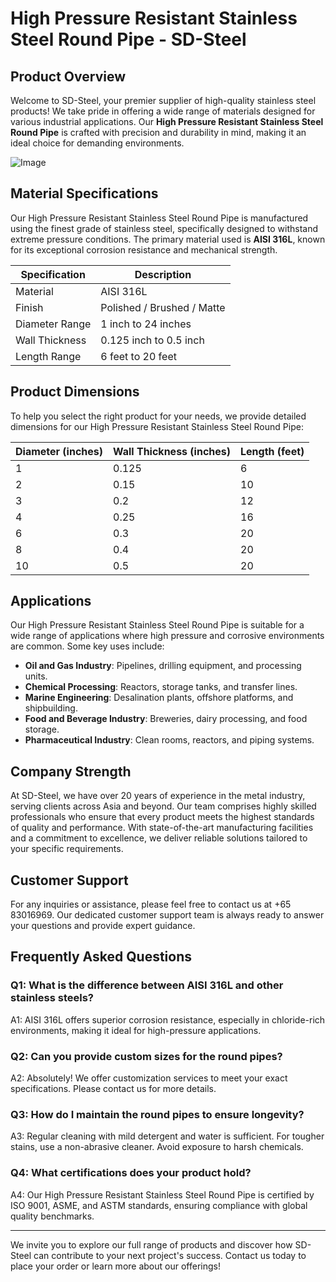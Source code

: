 # High Pressure Resistant Stainless Steel Round Pipe - SD-Steel

## Product Overview

Welcome to SD-Steel, your premier supplier of high-quality stainless steel products! We take pride in offering a wide range of materials designed for various industrial applications. Our **High Pressure Resistant Stainless Steel Round Pipe** is crafted with precision and durability in mind, making it an ideal choice for demanding environments.

![Image](https://github.com/user-attachments/assets/2567258e-e124-4816-932d-1809bd27ef0b)

## Material Specifications

Our High Pressure Resistant Stainless Steel Round Pipe is manufactured using the finest grade of stainless steel, specifically designed to withstand extreme pressure conditions. The primary material used is **AISI 316L**, known for its exceptional corrosion resistance and mechanical strength.

| Specification | Description |
|---------------|-------------|
| Material      | AISI 316L   |
| Finish        | Polished / Brushed / Matte |
| Diameter Range | 1 inch to 24 inches |
| Wall Thickness | 0.125 inch to 0.5 inch |
| Length Range  | 6 feet to 20 feet |

## Product Dimensions

To help you select the right product for your needs, we provide detailed dimensions for our High Pressure Resistant Stainless Steel Round Pipe:

| Diameter (inches) | Wall Thickness (inches) | Length (feet) |
|-------------------|-------------------------|---------------|
| 1                 | 0.125                   | 6             |
| 2                 | 0.15                    | 10            |
| 3                 | 0.2                     | 12            |
| 4                 | 0.25                    | 16            |
| 6                 | 0.3                     | 20            |
| 8                 | 0.4                     | 20            |
| 10                | 0.5                     | 20            |

## Applications

Our High Pressure Resistant Stainless Steel Round Pipe is suitable for a wide range of applications where high pressure and corrosive environments are common. Some key uses include:

- **Oil and Gas Industry**: Pipelines, drilling equipment, and processing units.
- **Chemical Processing**: Reactors, storage tanks, and transfer lines.
- **Marine Engineering**: Desalination plants, offshore platforms, and shipbuilding.
- **Food and Beverage Industry**: Breweries, dairy processing, and food storage.
- **Pharmaceutical Industry**: Clean rooms, reactors, and piping systems.

## Company Strength

At SD-Steel, we have over 20 years of experience in the metal industry, serving clients across Asia and beyond. Our team comprises highly skilled professionals who ensure that every product meets the highest standards of quality and performance. With state-of-the-art manufacturing facilities and a commitment to excellence, we deliver reliable solutions tailored to your specific requirements.

## Customer Support

For any inquiries or assistance, please feel free to contact us at +65 83016969. Our dedicated customer support team is always ready to answer your questions and provide expert guidance.

## Frequently Asked Questions

### Q1: What is the difference between AISI 316L and other stainless steels?
A1: AISI 316L offers superior corrosion resistance, especially in chloride-rich environments, making it ideal for high-pressure applications.

### Q2: Can you provide custom sizes for the round pipes?
A2: Absolutely! We offer customization services to meet your exact specifications. Please contact us for more details.

### Q3: How do I maintain the round pipes to ensure longevity?
A3: Regular cleaning with mild detergent and water is sufficient. For tougher stains, use a non-abrasive cleaner. Avoid exposure to harsh chemicals.

### Q4: What certifications does your product hold?
A4: Our High Pressure Resistant Stainless Steel Round Pipe is certified by ISO 9001, ASME, and ASTM standards, ensuring compliance with global quality benchmarks.

---

We invite you to explore our full range of products and discover how SD-Steel can contribute to your next project's success. Contact us today to place your order or learn more about our offerings!